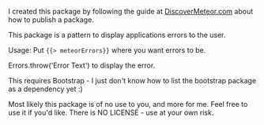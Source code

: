 I created this package by following the guide at [DiscoverMeteor.com](https://book.discovermeteor.com/chapter/creating-a-meteor-package) about how to publish a package.

This package is a pattern to display applications errors to the user.

Usage: Put `{{> meteorErrors}}` where you want errors to be.

Errors.throw('Error Text') to display the error.

This requires Bootstrap - I just don't know how to list the bootstrap package as a dependency yet :)

Most likely this package is of no use to you, and more for me.  Feel free to use it if you'd like.  There is NO LICENSE - use at your own risk.